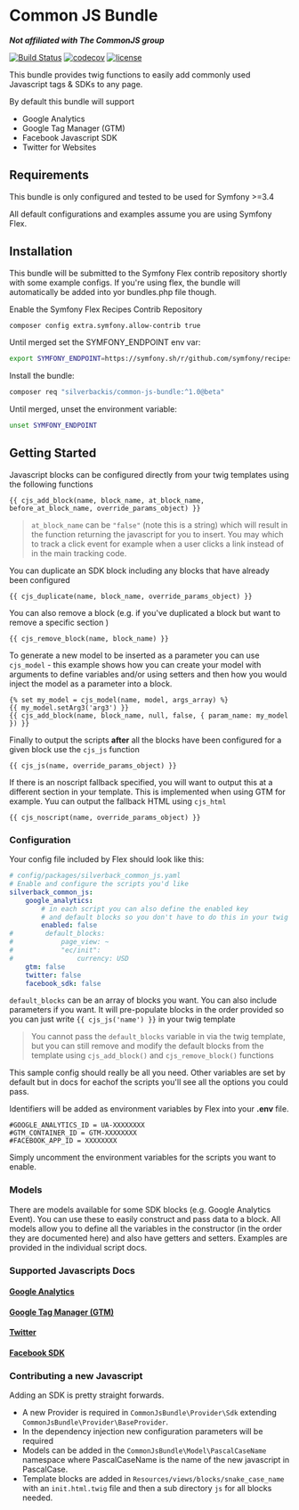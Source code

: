 # Common JS Bundle
***Not affiliated with The CommonJS group***

[![Build Status](https://travis-ci.org/silverbackis/common-js-bundle.svg?branch=master)](https://travis-ci.org/silverbackis/common-js-bundle)
[![codecov](https://codecov.io/gh/silverbackis/common-js-bundle/branch/master/graph/badge.svg)](https://codecov.io/gh/silverbackis/common-js-bundle)
[![license](https://img.shields.io/github/license/silverbackis/common-js-bundle.svg)](LICENCE)

This bundle provides twig functions to easily add commonly used Javascript tags & SDKs to any page.

By default this bundle will support
- Google Analytics
- Google Tag Manager (GTM)
- Facebook Javascript SDK
- Twitter for Websites

## Requirements
This bundle is only configured and tested to be used for Symfony >=3.4

All default configurations and examples assume you are using Symfony Flex.

## Installation
This bundle will be submitted to the Symfony Flex contrib repository shortly with some example configs. If you're using flex, the bundle will automatically be added into yor bundles.php file though.

Enable the Symfony Flex Recipes Contrib Repository
```bash
composer config extra.symfony.allow-contrib true
```

Until merged set the SYMFONY_ENDPOINT env var:
```bash
export SYMFONY_ENDPOINT=https://symfony.sh/r/github.com/symfony/recipes-contrib/159
```

Install the bundle:
```bash
composer req "silverbackis/common-js-bundle:^1.0@beta"
```

Until merged, unset the environment variable:
```bash
unset SYMFONY_ENDPOINT
```

## Getting Started
Javascript blocks can be configured directly from your twig templates using the following functions
```twig
{{ cjs_add_block(name, block_name, at_block_name, before_at_block_name, override_params_object) }}
```
>`at_block_name` can be `"false"` (note this is a string) which will result in the function returning the javascript for you to insert. You may which to track a click event for example when a user clicks a link instead of in the main tracking code.

You can duplicate an SDK block including any blocks that have already been configured
```twig
{{ cjs_duplicate(name, block_name, override_params_object) }}
```

You can also remove a block (e.g. if you've duplicated a block but want to remove a specific section )
```twig
{{ cjs_remove_block(name, block_name) }}
```

To generate a new model to be inserted as a parameter you can use `cjs_model` - this example shows how you can create your model with arguments to define variables and/or using setters and then how you would inject the model as a parameter into a block.
```twig
{% set my_model = cjs_model(name, model, args_array) %}
{{ my_model.setArg3('arg3') }}
{{ cjs_add_block(name, block_name, null, false, { param_name: my_model }) }}
```

Finally to output the scripts **after** all the blocks have been configured for a given block use the `cjs_js` function
```twig
{{ cjs_js(name, override_params_object) }}
```

If there is an noscript fallback specified, you will want to output this at a different section in your template. This is implemented when using GTM for example. Yuu can output the fallback HTML using `cjs_html`
```twig
{{ cjs_noscript(name, override_params_object) }}
```

### Configuration
Your config file included by Flex should look like this:
```yaml
# config/packages/silverback_common_js.yaml
# Enable and configure the scripts you'd like
silverback_common_js:
    google_analytics:
        # in each script you can also define the enabled key
        # and default blocks so you don't have to do this in your twig templates
        enabled: false
#        default_blocks:
#            page_view: ~
#            "ec/init":
#                currency: USD
    gtm: false
    twitter: false
    facebook_sdk: false
```
`default_blocks` can be an array of blocks you want. You can also include parameters if you want. It will pre-populate blocks in the order provided so you can just write `{{ cjs_js('name') }}` in your twig template

> You cannot pass the `default_blocks` variable in via the twig template, but you can still remove and modify the default blocks from the template using `cjs_add_block()` and `cjs_remove_block()` functions

This sample config should really be all you need. Other variables are set by default but in docs for eachof the scripts you'll see all the options you could pass.

Identifiers will be added as environment variables by Flex into your **.env** file.
```dotenv
#GOOGLE_ANALYTICS_ID = UA-XXXXXXXX
#GTM_CONTAINER_ID = GTM-XXXXXXXX
#FACEBOOK_APP_ID = XXXXXXXX
```
Simply uncomment the environment variables for the scripts you want to enable.

### Models
There are models available for some SDK blocks (e.g. Google Analytics Event). You can use these to easily construct and pass data to a block. All models allow you to define all the variables in the constructor (in the order they are documented here) and also have getters and setters. Examples are provided in the individual script docs.

### Supported Javascripts Docs
#### [Google Analytics](Docs/GoogleAnalytics.md)
#### [Google Tag Manager (GTM)](Docs/GoogleTagManager.md)
#### [Twitter](Docs/Twitter.md)
#### [Facebook SDK](Docs/FacebookSdk.md)

### Contributing a new Javascript
Adding an SDK is pretty straight forwards.
- A new Provider is required in `CommonJsBundle\Provider\Sdk` extending `CommonJsBundle\Provider\BaseProvider`.
- In the dependency injection new configuration parameters will be required
- Models can be added in the `CommonJsBundle\Model\PascalCaseName` namespace where PascalCaseName is the name of the new javascript in PascalCase.
- Template blocks are added in `Resources/views/blocks/snake_case_name` with an `init.html.twig` file and then a sub directory `js` for all blocks needed.
